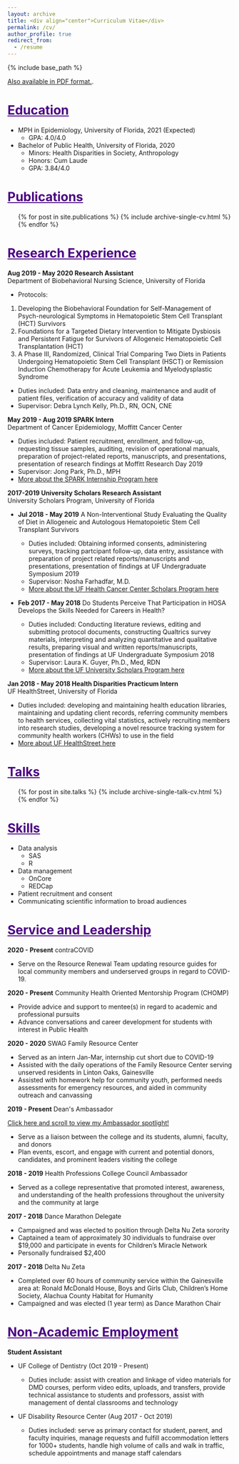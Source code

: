 ```yaml
---
layout: archive
title: <div align="center">Curriculum Vitae</div>
permalink: /cv/
author_profile: true
redirect_from:
  - /resume
---
```


{% include base_path %}  

<a href="https://shalslikesepi.github.io/files/Shalini Nair CV Web.pdf">Also available in PDF format.</a>.  <br/>

<span style="color:indigo"><u>Education</u></span>
======
* MPH in Epidemiology, University of Florida, 2021 (Expected)  
    * GPA: 4.0/4.0
* Bachelor of Public Health, University of Florida, 2020  
    * Minors: Health Disparities in Society, Anthropology  
    * Honors: Cum Laude  
    * GPA: 3.84/4.0  
    
<span style="color:indigo"><u>Publications</u></span>
======
  <ul>{% for post in site.publications %}
    {% include archive-single-cv.html %}
  {% endfor %}</ul>

<span style="color:indigo"><u>Research Experience</u></span>
======
**Aug 2019 - May 2020 Research Assistant**  
Department of Biobehavioral Nursing Science, University of Florida

  * Protocols:   
  1. Developing the Biobehavioral Foundation for Self-Management of Psych-neurological Symptoms in Hematopoietic Stem Cell Transplant (HCT) Survivors  
  2. Foundations for a Targeted Dietary Intervention to Mitigate Dysbiosis and Persistent Fatigue for Survivors of Allogeneic Hematopoietic Cell                         Transplantation (HCT)  
  3. A Phase III, Randomized, Clinical Trial Comparing Two Diets in Patients Undergoing Hematopoietic Stem Cell Transplant (HSCT) or Remission Induction                 Chemotherapy for Acute Leukemia and Myelodysplastic Syndrome
 * Duties included: Data entry and cleaning, maintenance and audit of patient files, verification of accuracy and validity of data
 * Supervisor: Debra Lynch Kelly, Ph.D., RN, OCN, CNE

**May 2019 - Aug 2019 SPARK Intern**  
Department of Cancer Epidemiology, Moffitt Cancer Center 

  * Duties included: Patient recruitment, enrollment, and follow-up, requesting tissue samples, auditing, revision of operational manuals, preparation of project-related reports, manuscripts, and presentations, presentation of research findings at Moffitt Research Day 2019
  * Supervisor: Jong Park, Ph.D., MPH  
  * [More about the SPARK Internship Program here](https://moffitt.org/education/research-education-and-training/office-of-undergraduate-and-visiting-scholar-affairs/formal-programs/spark/)
  
 **2017-2019 University Scholars Research Assistant**   
 University Scholars Program, University of Florida  
  
   * **Jul 2018 - May 2019** A Non-Interventional Study Evaluating the Quality of Diet in Allogeneic and Autologous Hematopoietic Stem Cell Transplant Survivors  
      * Duties included: Obtaining informed consents, administering surveys, tracking partcipant follow-up, data entry, assistance with preparation of project             related reports/manuscripts and presentations, presentation of findings at UF Undergraduate Symposium 2019  
      * Supervisor: Nosha Farhadfar, M.D.  
      * [More about the UF Health Cancer Center Scholars Program here](https://cancer.ufl.edu/education/undergraduate/ufhcc-university-scholars-program/)
     
   * **Feb 2017 - May 2018** Do Students Perceive That Participation in HOSA Develops the Skills Needed for Careers in Health?  
      * Duties included: Conducting literature reviews, editing and submitting protocol documents, constructing Qualtrics survey materials, interpreting and               analyzing quantitative and qualitative results, preparing visual and written reports/manuscripts, presentation of findings at UF Undergraduate Symposium 2018  
      * Supervisor: Laura K. Guyer, Ph.D., Med, RDN  
      * [More about the UF University Scholars Program here](https://cur.aa.ufl.edu/university-scholars-program/)  
      
**Jan 2018 - May 2018 Health Disparities Practicum Intern**  
UF HealthStreet, University of Florida  

 * Duties included: developing and maintaining health education libraries, maintaining and updating client records, referring community members to health services, collecting vital statistics, actively recruiting members into research studies, developing a novel resource tracking system for community health workers (CHWs) to use in the field  
 * [More about UF HealthStreet here](http://healthstreet.program.ufl.edu/)
      
<span style="color:indigo"><u>Talks</u></span>
======
  <ul>{% for post in site.talks %}
    {% include archive-single-talk-cv.html %}
  {% endfor %}</ul>    
  
<span style="color:indigo"><u>Skills</u></span>
======
* Data analysis  
  * SAS
  * R
* Data management
  * OnCore
  * REDCap
* Patient recruitment and consent  
* Communicating scientific information to broad audiences   

<span style="color:indigo"><u>Service and Leadership</u></span>
======
**2020 - Present** contraCOVID  
* Serve on the Resource Renewal Team updating resource guides for local community members and underserved groups in regard to COVID-19.  
  
**2020 - Present** Community Health Oriented Mentorship Program (CHOMP)
* Provide advice and support to mentee(s) in regard to academic and professional pursuits  
* Advance conversations and career development for students with interest in Public Health  

**2020 - 2020** SWAG Family Resource Center  
* Served as an intern Jan-Mar, internship cut short due to COVID-19  
* Assisted with the daily operations of the Family Resource Center serving unserved residents in Linton Oaks, Gainesville  
* Assisted with homework help for community youth, performed needs assessments for emergency resources, and aided in community outreach and canvassing  

**2019 - Present** Dean's Ambassador  
  
[Click here and scroll to view my Ambassador spotlight!](https://phhp.ufl.edu/deans-ambassador-program/deans-ambassador-spotlights-2/)
* Serve as a liaison between the college and its students, alumni, faculty, and donors  
* Plan events, escort, and engage with current and potential donors, candidates, and prominent leaders visiting the college  

**2018 - 2019** Health Professions College Council Ambassador  
* Served as a college representative that promoted interest, awareness, and understanding of the health professions throughout the university and the community at large  

**2017 - 2018** Dance Marathon Delegate  
* Campaigned and was elected to position through Delta Nu Zeta sorority  
* Captained a team of approximately 30 individuals to fundraise over $19,000 and participate in events for Children’s Miracle Network  
* Personally fundraised $2,400  

**2017 - 2018** Delta Nu Zeta  
* Completed over 60 hours of community service within the Gainesville area at: Ronald McDonald House, Boys and Girls Club, Children’s Home Society, Alachua County Habitat for Humanity  
* Campaigned and was elected (1 year term) as Dance Marathon Chair   


<span style="color:indigo"><u>Non-Academic Employment</u></span>  
======  

**Student Assistant**  
  
  
* UF College of Dentistry (Oct 2019 - Present)  
    * Duties include: assist with creation and linkage of video materials for DMD courses, perform video edits, uploads, and transfers, provide technical assistance to students and professors, assist with management of dental classrooms and technology  
    
* UF Disability Resource Center (Aug 2017 - Oct 2019)  
    * Duties included: serve as primary contact for student, parent, and faculty inquiries, manage requests and fulfill accommodation letters for 1000+ students, handle high volume of calls and walk in traffic, schedule appointments and manage staff calendars


